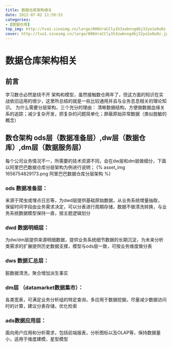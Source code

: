 ```yaml
---
title: 数据仓库架构相关
date: 2022-07-02 11:59:53
categories:
- [数据仓库]
top_img: http://tva1.sinaimg.cn/large/006UraCCly1h3zwbnngdbj32yo1o0u0z.jpg
cover: http://tva1.sinaimg.cn/large/006UraCCly1h3zwbnngdbj32yo1o0u0z.jpg
---
```

# 数据仓库架构相关
## 前言
   学习数仓必然是绕不开 架构和模型，虽然接触数仓两年了，但这方面的知识在实战依旧运用的很少，这里所总结的就是一些比较通用并且与业务息息相关的理论知识。
为什么需要分层架构，三个充分的理由： 清晰数据结构，方便做数据血缘关系的追踪；减少复杂开发，把复杂的问题简单化；屏蔽原始异常数据（类似脱敏的概念）

## 数仓架构 ods层（数据准备层）,dw层（数据仓库）,dm层（数据服务层）
每个公司业务情况不一，所需要的技术资源不同，会在dw层和dm层做细分，下面以阿里巴巴数据仓库分层架构为例进行说明；
{% asset_img 1656754829173.png 阿里巴巴数据仓库分层架构 %}
### ods 数据准备层： 
来源于爬虫或埋点日志等，为dwd层提供基础原始数据，从业务系统增量抽取，保留时间字段由业务需求决定，可以分表进行周期存储，数据不做清洗转换，与业务系统数据模型保持一直，按主题逻辑划分

### dwd 数据明细层：
为dw/dm层提供来源明细数据，提供业务系统细节数据的长期沉淀，为未来分析类需求的扩展提供历史数据支撑，模型与ods层一致，可按业务维度做分表

### dws 数据汇总层：
脏数据清洗，聚合增加派生事实

### dm层 （datamarket数据集市）：
各类宽表，可满足业务分析组的特定查询，多应用于数据挖掘，尽量减少数据访问时的计算，建议分表存储，优化检索

### ads数据应用层：
面向用户应用和分析需求，包括前端报表，分析图标以及OLAP等，保持数据量小，适用于维度建模，星型模型



